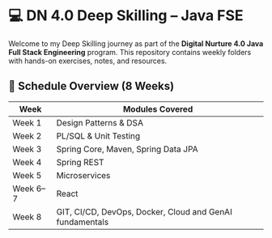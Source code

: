 # 💻 DN 4.0 Deep Skilling – Java FSE

Welcome to my Deep Skilling journey as part of the **Digital Nurture 4.0 Java Full Stack Engineering** program. This repository contains weekly folders with hands-on exercises, notes, and resources.

## 📅 Schedule Overview (8 Weeks)
| Week | Modules Covered |
|------|------------------|
| Week 1 | Design Patterns & DSA |
| Week 2 | PL/SQL & Unit Testing |
| Week 3 | Spring Core, Maven, Spring Data JPA |
| Week 4 | Spring REST |
| Week 5 | Microservices |
| Week 6–7 | React |
| Week 8 | GIT, CI/CD, DevOps, Docker, Cloud and GenAI fundamentals |